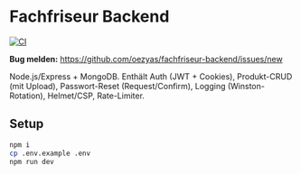# Fachfriseur Backend
[![CI](https://github.com/oezyas/fachfriseur-backend/actions/workflows/ci.yml/badge.svg)](https://github.com/oezyas/fachfriseur-backend/actions/workflows/ci.yml)

**Bug melden:** https://github.com/oezyas/fachfriseur-backend/issues/new

Node.js/Express + MongoDB. Enthält Auth (JWT + Cookies), Produkt-CRUD (mit Upload), Passwort-Reset (Request/Confirm), Logging (Winston-Rotation), Helmet/CSP, Rate-Limiter.

## Setup
```bash
npm i
cp .env.example .env
npm run dev
```
